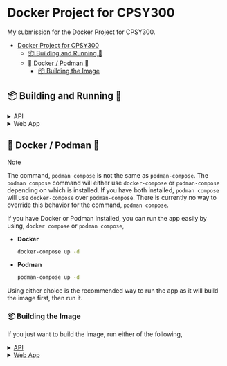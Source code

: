 # Docker Project for CPSY300

My submission for the Docker Project for CPSY300.

<!--toc:start-->
- [Docker Project for CPSY300](#docker-project-for-cpsy300)
  - [:package: Building and Running :rocket:](#package-building-and-running-rocket)
  - [:whale: Docker / Podman :otter:](#whale-docker-podman-otter)
    - [:package: Building the Image](#package-building-the-image)
<!--toc:end-->

## :package: Building and Running :rocket:

<details>
<summary>API</summary>

The API is built using the [ASP.NET Core](https://dotnet.microsoft.com/en-us/apps/aspnet) framework.

To run or build the API, you will need to have the [dotNET SDK](https://dotnet.microsoft.com/) installed.

Before doing any of the tasks below, make sure to run,

```sh
dotnet restore
```

To build the API execute,

```sh
dotnet build .
```

To build AND run the API, execute,

```sh
dotnet run . --launch-profile http
```

To run the API (without building), execute,

```sh
dotnet run . --no-build --launch-profile http
```

</details>

<details>
<summary>Web App</summary>

The Web App is built using the [Astro framework](https://astro.build/), [SolidJS](https://www.solidjs.com/), and [TailwindCSS](https://tailwindcss.com/).

To run or build the Web App, you will need to have the [Node.js](https://nodejs.org/en/) and [pnpm](https://pnpm.io/) installed.

Before doing any of the tasks below, make sure to run,

```sh
pnpm install
```

To build the Web App execute,

```sh
pnpm run build
```

To run the Web App, execute,

```sh
pnpm run dev
```

</details>

## :whale: Docker / Podman :otter:

> [!NOTE]
> The command, `podman compose` is not the same as `podman-compose`.
> The `podman compose` command will either use `docker-compose` or
> `podman-compose` depending on which is installed.
> If you have both installed, `podman compose` will
> use `docker-compose` over `podman-compose`.
> There is currently no way to override this
> behavior for the command, `podman compose`.

If you have Docker or Podman installed, you can run
the app easily by using, `docker compose` or `podman compose`,

* **Docker**

  ```sh
  docker-compose up -d
  ```

* **Podman**

  ```sh
  podman-compose up -d
  ```

Using either choice is the recommended way to
run the app as it will build the image first, then run it.

### :package: Building the Image

If you just want to build the image, run either of the following,

<details>
<summary><ins>API</ins></summary>

* :whale: **Docker**

  ```sh
  docker-compose build student_api
  ```

* :otter: **Podman**

  ```sh
  podman-compose build student_api
  ```

</details>

<details>

<summary><ins>Web App</ins></summary>

* :whale: **Docker**

  ```sh
  docker-compose build web_app
  ```

* :otter: **Podman**

  ```sh
  podman-compose build web_app
  ```

</details>
